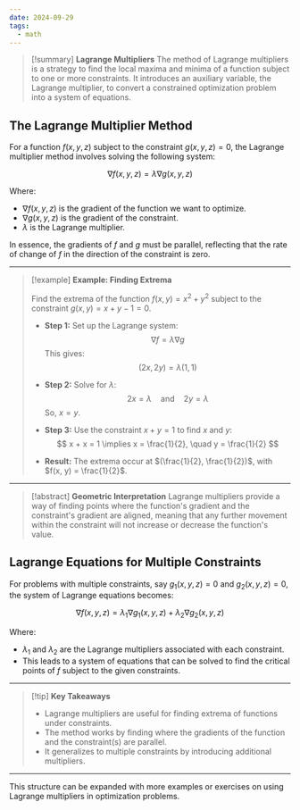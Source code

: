 ```yaml
---
date: 2024-09-29
tags:
  - math
---
```


> [!summary] **Lagrange Multipliers**
> The method of Lagrange multipliers is a strategy to find the local maxima and minima of a function subject to one or more constraints. It introduces an auxiliary variable, the Lagrange multiplier, to convert a constrained optimization problem into a system of equations.

## The Lagrange Multiplier Method

For a function $f(x, y, z)$ subject to the constraint $g(x, y, z) = 0$, the Lagrange multiplier method involves solving the following system:

$$
\nabla f(x, y, z) = \lambda \nabla g(x, y, z)
$$

Where:

- $\nabla f(x, y, z)$ is the gradient of the function we want to optimize.
- $\nabla g(x, y, z)$ is the gradient of the constraint.
- $\lambda$ is the Lagrange multiplier.

In essence, the gradients of $f$ and $g$ must be parallel, reflecting that the rate of change of $f$ in the direction of the constraint is zero.

---

> [!example] **Example: Finding Extrema**
>
> Find the extrema of the function $f(x, y) = x^2 + y^2$ subject to the constraint $g(x, y) = x + y - 1 = 0$.
>
> - **Step 1:** Set up the Lagrange system:
>   $$
>   \nabla f = \lambda \nabla g
>   $$
>   This gives:
>   $$
>   (2x, 2y) = \lambda (1, 1)
>   $$
>
> - **Step 2:** Solve for $\lambda$:
>   $$
>   2x = \lambda \quad \text{and} \quad 2y = \lambda
>   $$
>   So, $x = y$.
>
> - **Step 3:** Use the constraint $x + y = 1$ to find $x$ and $y$:
>   $$
>   x + x = 1 \implies x = \frac{1}{2}, \quad y = \frac{1}{2}
>   $$
>
> - **Result:** The extrema occur at $(\frac{1}{2}, \frac{1}{2})$, with $f(x, y) = \frac{1}{2}$.

---

> [!abstract] **Geometric Interpretation**
> Lagrange multipliers provide a way of finding points where the function's gradient and the constraint's gradient are aligned, meaning that any further movement within the constraint will not increase or decrease the function's value.

## Lagrange Equations for Multiple Constraints

For problems with multiple constraints, say $g_1(x, y, z) = 0$ and $g_2(x, y, z) = 0$, the system of Lagrange equations becomes:

$$
\nabla f(x, y, z) = \lambda_1 \nabla g_1(x, y, z) + \lambda_2 \nabla g_2(x, y, z)
$$

Where:

- $\lambda_1$ and $\lambda_2$ are the Lagrange multipliers associated with each constraint.
- This leads to a system of equations that can be solved to find the critical points of $f$ subject to the given constraints.

---

> [!tip] **Key Takeaways**
> - Lagrange multipliers are useful for finding extrema of functions under constraints.
> - The method works by finding where the gradients of the function and the constraint(s) are parallel.
> - It generalizes to multiple constraints by introducing additional multipliers.

---

This structure can be expanded with more examples or exercises on using Lagrange multipliers in optimization problems.